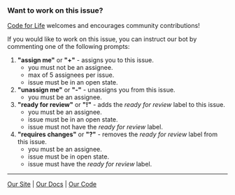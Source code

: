 ### Want to work on this issue?

[Code for Life](https://www.codeforlife.education/) welcomes and encourages community contributions!

If you would like to work on this issue, you can instruct our bot by commenting one of the following prompts:

1. **"assign me"** or **"+"** - assigns you to this issue.
    - you must not be an assignee.
    - max of 5 assignees per issue.
    - issue must be in an open state.
1. **"unassign me"** or **"-"** - unassigns you from this issue.
    - you must be an assignee.
1. **"ready for review"** or **"!"** - adds the *ready for review* label to this issue.
    - you must be an assignee.
    - issue must be in an open state.
    - issue must not have the *ready for review* label.
1. **"requires changes"** or **"?"** - removes the *ready for review* label from this issue.
    - you must be an assignee.
    - issue must be in open state.
    - issue must have the *ready for review* label.

---

[Our Site](https://www.codeforlife.education/) | [Our Docs](https://docs.codeforlife.education/) | [Our Code](https://github.com/ocadotechnology/codeforlife-workspace)
